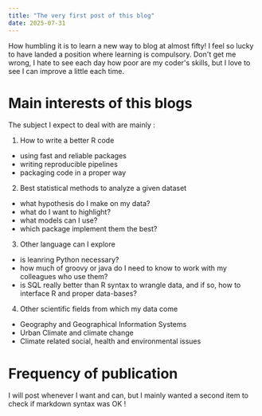 ```yaml
---
title: "The very first post of this blog"
date: 2025-07-31
---
```


How humbling it is to learn a new way to blog at almost fifty! I feel so lucky to have landed a position where learning is compulsory. 
Don't get me wrong, I hate to see each day how poor are my coder's skills, but I love to see I can improve a little each time. 

# Main interests of this blogs

The subject I expect to deal with are mainly : 
1. How to write a better R code
  + using fast and reliable packages
  + writing reproducible pipelines
  + packaging code in a proper way
2. Best statistical methods to analyze a given dataset
  + what hypothesis do I make on my data?
  + what do I want to highlight?
  + what models can I use?
  + which package implement them the best?
3. Other language can I explore
  + is leanring Python necessary?
  + how much of groovy or java do I need to know to work with my colleagues who use them?
  + is SQL really better than R syntax to wrangle data, and if so, how to interface R and proper data-bases?
4. Other scientific fields from which my data come
  + Geography and Geographical Information Systems
  + Urban Climate and climate change
  + Climate related social, health and environmental issues

# Frequency of publication
I will post whenever I want and can, but I mainly wanted a second item to check if markdown syntax was OK ! 

